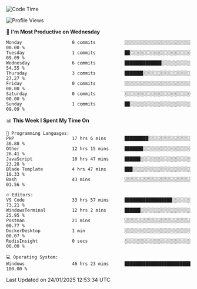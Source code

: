 <!--START_SECTION:waka-->
![Code Time](http://img.shields.io/badge/Code%20Time-3%2C935%20hrs%2047%20mins-blue)

![Profile Views](http://img.shields.io/badge/Profile%20Views-6-blue)

📅 **I'm Most Productive on Wednesday** 

```text
Monday                   0 commits           ░░░░░░░░░░░░░░░░░░░░░░░░░   00.00 % 
Tuesday                  1 commits           ██░░░░░░░░░░░░░░░░░░░░░░░   09.09 % 
Wednesday                6 commits           ██████████████░░░░░░░░░░░   54.55 % 
Thursday                 3 commits           ███████░░░░░░░░░░░░░░░░░░   27.27 % 
Friday                   0 commits           ░░░░░░░░░░░░░░░░░░░░░░░░░   00.00 % 
Saturday                 0 commits           ░░░░░░░░░░░░░░░░░░░░░░░░░   00.00 % 
Sunday                   1 commits           ██░░░░░░░░░░░░░░░░░░░░░░░   09.09 % 
```


📊 **This Week I Spent My Time On** 

```text
💬 Programming Languages: 
PHP                      17 hrs 6 mins       █████████░░░░░░░░░░░░░░░░   36.88 % 
Other                    12 hrs 15 mins      ███████░░░░░░░░░░░░░░░░░░   26.41 % 
JavaScript               10 hrs 47 mins      ██████░░░░░░░░░░░░░░░░░░░   23.28 % 
Blade Template           4 hrs 47 mins       ███░░░░░░░░░░░░░░░░░░░░░░   10.33 % 
Bash                     43 mins             ░░░░░░░░░░░░░░░░░░░░░░░░░   01.56 % 

🔥 Editors: 
VS Code                  33 hrs 57 mins      ██████████████████░░░░░░░   73.21 % 
WindowsTerminal          12 hrs 2 mins       ██████░░░░░░░░░░░░░░░░░░░   25.95 % 
Postman                  21 mins             ░░░░░░░░░░░░░░░░░░░░░░░░░   00.77 % 
DockerDesktop            1 min               ░░░░░░░░░░░░░░░░░░░░░░░░░   00.07 % 
RedisInsight             0 secs              ░░░░░░░░░░░░░░░░░░░░░░░░░   00.00 % 

💻 Operating System: 
Windows                  46 hrs 23 mins      █████████████████████████   100.00 % 
```


 Last Updated on 24/01/2025 12:53:34 UTC
<!--END_SECTION:waka-->
